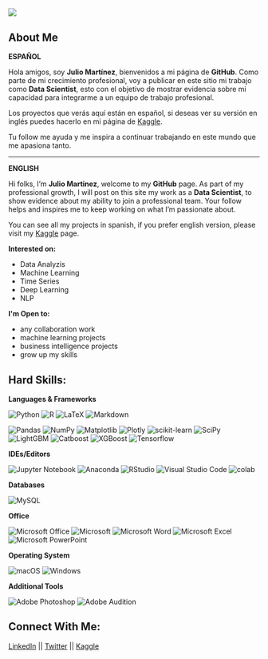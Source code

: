 ##
<!--
**juliocmi/juliocmi** is a ✨ _special_ ✨ repository because its `README.md` (this file) appears on your GitHub profile

Here are some ideas to get you started:!-->
<img src=https://github.com/juliocmi/juliocmi/assets/113372698/1e506cc5-a359-447f-a9b5-e71d58c87a35.jpg>



## About Me

**ESPAÑOL**

Hola amigos, soy **Julio Martínez**, bienvenidos a mi página de **GitHub**. Como parte de mi crecimiento profesional, voy a publicar en este sitio mi trabajo como **Data Scientist**, esto con el objetivo de mostrar evidencia sobre mi capacidad para integrarme a un equipo de trabajo profesional. 

Los proyectos que verás aquí están en español, si deseas ver su versión en inglés puedes hacerlo en mi página de [Kaggle](https://www.kaggle.com/juliokorleone).

Tu follow me ayuda y me inspira a continuar trabajando en este mundo que me apasiona tanto. 

---

**ENGLISH**

Hi folks, I’m **Julio Martinez**, welcome to my **GitHub** page. As part of my professional growth, I will post on this site my work as a **Data Scientist**, to show evidence about my ability to join a professional team. Your follow helps and inspires me to keep working on what I’m passionate about.

You can see all my projects in spanish, if you prefer english version, please visit my [Kaggle](https://www.kaggle.com/juliokorleone) page.


**Interested on:**
- Data Analyzis
- Machine Learning
- Time Series
- Deep Learning
- NLP

**I'm Open to:**
- any collaboration work
- machine learning projects
- business intelligence projects
- grow up my skills

## Hard Skills:

**Languages & Frameworks**

![Python](https://img.shields.io/badge/python-3670A0?style=for-the-badge&logo=python&logoColor=ffdd54) ![R](https://img.shields.io/badge/r-%23276DC3.svg?style=for-the-badge&logo=r&logoColor=white) ![LaTeX](https://img.shields.io/badge/latex-%23008080.svg?style=for-the-badge&logo=latex&logoColor=white) ![Markdown](https://img.shields.io/badge/markdown-%23000000.svg?style=for-the-badge&logo=markdown&logoColor=white) 

![Pandas](https://img.shields.io/badge/pandas-%23150458.svg?style=for-the-badge&logo=pandas&logoColor=white) ![NumPy](https://img.shields.io/badge/numpy-%23013243.svg?style=for-the-badge&logo=numpy&logoColor=white) ![Matplotlib](https://img.shields.io/badge/Matplotlib-%23ffffff.svg?style=for-the-badge&logo=Matplotlib&logoColor=black) ![Plotly](https://img.shields.io/badge/Plotly-%233F4F75.svg?style=for-the-badge&logo=plotly&logoColor=white) ![scikit-learn](https://img.shields.io/badge/scikit--learn-%23F7931E.svg?style=for-the-badge&logo=scikit-learn&logoColor=white) ![SciPy](https://img.shields.io/badge/SciPy-%230C55A5.svg?style=for-the-badge&logo=scipy&logoColor=%white) ![LightGBM](https://img.shields.io/badge/LightGBM-black?style=for-the-badge&logo=lightgbm&logoColor=4E9BCD) ![Catboost](https://img.shields.io/badge/Catboost-%23E7EEF0.svg?style=for-the-badge&logo=catboost&logoColor=%2302A8EF) ![XGBoost](https://img.shields.io/badge/XGBoost-%23F46800.svg?style=for-the-badge&logo=xgboost&logoColor=white) ![Tensorflow](https://img.shields.io/badge/TensorFlow-FF6F00.svg?style=for-the-badge&logo=TensorFlow&logoColor=white)

**IDEs/Editors**

![Jupyter Notebook](https://img.shields.io/badge/jupyter-%23FA0F00.svg?style=for-the-badge&logo=jupyter&logoColor=white) ![Anaconda](https://img.shields.io/badge/Anaconda-%2344A833.svg?style=for-the-badge&logo=anaconda&logoColor=white) ![RStudio](https://img.shields.io/badge/RStudio-4285F4?style=for-the-badge&logo=rstudio&logoColor=white) ![Visual Studio Code](https://img.shields.io/badge/Visual%20Studio%20Code-0078d7.svg?style=for-the-badge&logo=visual-studio-code&logoColor=white) ![colab](https://img.shields.io/badge/Google%20Colab-F9AB00.svg?style=for-the-badge&logo=Google-Colab&logoColor=white) 

**Databases**

![MySQL](https://img.shields.io/badge/mysql-%2300f.svg?style=for-the-badge&logo=mysql&logoColor=white)

**Office**

![Microsoft Office](https://img.shields.io/badge/Microsoft_Office-D83B01?style=for-the-badge&logo=microsoft-office&logoColor=white) ![Microsoft](https://img.shields.io/badge/Microsoft-0078D4?style=for-the-badge&logo=microsoft&logoColor=white) ![Microsoft Word](https://img.shields.io/badge/Microsoft_Word-2B579A?style=for-the-badge&logo=microsoft-word&logoColor=white) ![Microsoft Excel](https://img.shields.io/badge/Microsoft_Excel-217346?style=for-the-badge&logo=microsoft-excel&logoColor=white) ![Microsoft PowerPoint](https://img.shields.io/badge/Microsoft_PowerPoint-B7472A?style=for-the-badge&logo=microsoft-powerpoint&logoColor=white)

**Operating System**

![macOS](https://img.shields.io/badge/mac%20os-000000?style=for-the-badge&logo=macos&logoColor=F0F0F0) ![Windows](https://img.shields.io/badge/Windows-0078D6?style=for-the-badge&logo=windows&logoColor=white)

**Additional Tools**

![Adobe Photoshop](https://img.shields.io/badge/adobe%20photoshop-%2331A8FF.svg?style=for-the-badge&logo=adobe%20photoshop&logoColor=white)
![Adobe Audition](https://img.shields.io/badge/Adobe%20Audition-9999FF.svg?style=for-the-badge&logo=Adobe%20Audition&logoColor=white)

## Connect With Me:

[LinkedIn](https://www.linkedin.com/in/juliocmi/) || [Twitter](https://twitter.com/juliocmi) || [Kaggle](https://www.kaggle.com/juliokorleone)
